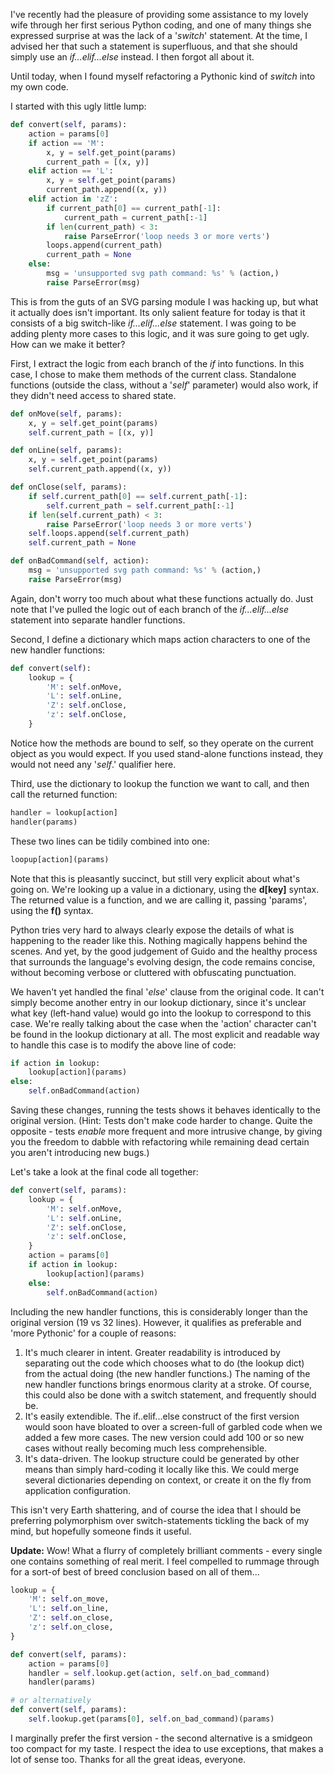 <!--
.. title: A Pythonic 'switch' statement
.. slug: a-pythonic-switch-statement
.. date: 2009-08-05 08:59:53-05:00
.. tags: geek,software,python
-->


I've recently had the pleasure of providing some assistance to my lovely
wife through her first serious Python coding, and one of many things she
expressed surprise at was the lack of a '*switch*' statement. At the
time, I advised her that such a statement is superfluous, and that she
should simply use an *if...elif...else* instead. I then forgot all about
it.

Until today, when I found myself refactoring a Pythonic kind of *switch*
into my own code.

I started with this ugly little lump:

``` python
def convert(self, params):
    action = params[0]
    if action == 'M':
        x, y = self.get_point(params)
        current_path = [(x, y)]
    elif action == 'L':
        x, y = self.get_point(params)
        current_path.append((x, y))
    elif action in 'zZ':
        if current_path[0] == current_path[-1]:
            current_path = current_path[:-1]
        if len(current_path) < 3:
            raise ParseError('loop needs 3 or more verts')
        loops.append(current_path)
        current_path = None
    else:
        msg = 'unsupported svg path command: %s' % (action,)
        raise ParseError(msg)
```

This is from the guts of an SVG parsing module I was hacking up, but
what it actually does isn't important. Its only salient feature for
today is that it consists of a big switch-like *if...elif...else*
statement. I was going to be adding plenty more cases to this logic, and
it was sure going to get ugly. How can we make it better?

First, I extract the logic from each branch of the *if* into functions.
In this case, I chose to make them methods of the current class.
Standalone functions (outside the class, without a '*self*' parameter)
would also work, if they didn't need access to shared state.

``` python
def onMove(self, params):
    x, y = self.get_point(params)
    self.current_path = [(x, y)]

def onLine(self, params):
    x, y = self.get_point(params)
    self.current_path.append((x, y))

def onClose(self, params):
    if self.current_path[0] == self.current_path[-1]:
        self.current_path = self.current_path[:-1]
    if len(self.current_path) < 3:
        raise ParseError('loop needs 3 or more verts')
    self.loops.append(self.current_path)
    self.current_path = None

def onBadCommand(self, action):
    msg = 'unsupported svg path command: %s' % (action,)
    raise ParseError(msg)
```

Again, don't worry too much about what these functions actually do. Just
note that I've pulled the logic out of each branch of the
*if...elif...else* statement into separate handler functions.

Second, I define a dictionary which maps action characters to one of the
new handler functions:

``` python
def convert(self):
    lookup = {
        'M': self.onMove,
        'L': self.onLine,
        'Z': self.onClose,
        'z': self.onClose,
    }
```

Notice how the methods are bound to self, so they operate on the current
object as you would expect. If you used stand-alone functions instead,
they would not need any '*self*.' qualifier here.

Third, use the dictionary to lookup the function we want to call, and
then call the returned function:

``` python
handler = lookup[action]
handler(params)
```

These two lines can be tidily combined into one:

``` python
loopup[action](params)
```

Note that this is pleasantly succinct, but still very explicit about
what's going on. We're looking up a value in a dictionary, using the
**d\[key\]** syntax. The returned value is a function, and we are
calling it, passing 'params', using the **f()** syntax.

Python tries very hard to always clearly expose the details of what is
happening to the reader like this. Nothing magically happens behind the
scenes. And yet, by the good judgement of Guido and the healthy process
that surrounds the language's evolving design, the code remains concise,
without becoming verbose or cluttered with obfuscating punctuation.

We haven't yet handled the final '*else*' clause from the original code.
It can't simply become another entry in our lookup dictionary, since
it's unclear what key (left-hand value) would go into the lookup to
correspond to this case. We're really talking about the case when the
'action' character can't be found in the lookup dictionary at all. The
most explicit and readable way to handle this case is to modify the
above line of code:

``` python
if action in lookup:
    lookup[action](params)
else:
    self.onBadCommand(action)
```

Saving these changes, running the tests shows it behaves identically to
the original version. (Hint: Tests don't make code harder to change.
Quite the opposite - tests *enable* more frequent and more intrusive
change, by giving you the freedom to dabble with refactoring while
remaining dead certain you aren't introducing new bugs.)

Let's take a look at the final code all together:

``` python
def convert(self, params):
    lookup = {
        'M': self.onMove,
        'L': self.onLine,
        'Z': self.onClose,
        'z': self.onClose,
    }
    action = params[0]
    if action in lookup:
        lookup[action](params)
    else:
        self.onBadCommand(action)
```

Including the new handler functions, this is considerably longer than
the original version (19 vs 32 lines). However, it qualifies as
preferable and 'more Pythonic' for a couple of reasons:

1.  It's much clearer in intent. Greater readability is introduced by
    separating out the code which chooses what to do (the lookup dict)
    from the actual doing (the new handler functions.) The naming of the
    new handler functions brings enormous clarity at a stroke. Of
    course, this could also be done with a switch statement, and
    frequently should be.
2.  It's easily extendible. The if..elif...else construct of the first
    version would soon have bloated to over a screen-full of garbled
    code when we added a few more cases. The new version could add 100
    or so new cases without really becoming much less comprehensible.
3.  It's data-driven. The lookup structure could be generated by other
    means than simply hard-coding it locally like this. We could merge
    several dictionaries depending on context, or create it on the fly
    from application configuration.

This isn't very Earth shattering, and of course the idea that I should
be preferring polymorphism over switch-statements tickling the back of
my mind, but hopefully someone finds it useful.

**Update:** Wow! What a flurry of completely brilliant comments - every
single one contains something of real merit. I feel compelled to rummage
through for a sort-of best of breed conclusion based on all of them...

``` python
lookup = {
    'M': self.on_move,
    'L': self.on_line,
    'Z': self.on_close,
    'z': self.on_close,
}

def convert(self, params):
    action = params[0]
    handler = self.lookup.get(action, self.on_bad_command)
    handler(params)

# or alternatively
def convert(self, params):
    self.lookup.get(params[0], self.on_bad_command)(params)
```

I marginally prefer the first version - the second alternative is a
smidgeon too compact for my taste. I respect the idea to use exceptions,
that makes a lot of sense too. Thanks for all the great ideas, everyone.

